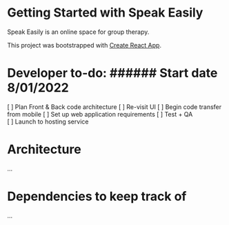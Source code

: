 # Getting Started with Speak Easily

Speak Easily is an online space for group therapy.

This project was bootstrapped with [Create React App](https://github.com/facebook/create-react-app).

# Developer to-do: ###### Start date 8/01/2022
[ ] Plan Front & Back code architecture
[ ] Re-visit UI
[ ] Begin code transfer from mobile
[ ] Set up web application requirements
[ ] Test + QA    
[ ] Launch to hosting service

# Architecture
...

# Dependencies to keep track of
...

